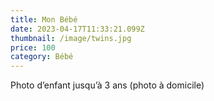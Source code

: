 ```yaml
---
title: Mon Bébé
date: 2023-04-17T11:33:21.099Z
thumbnail: /image/twins.jpg
price: 100
category: Bébé
---
```

Photo d’enfant jusqu’à 3 ans (photo à domicile)